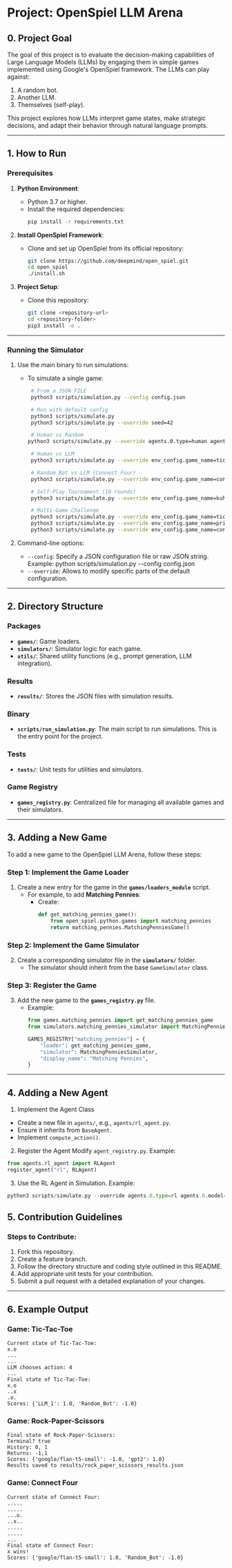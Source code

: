 # Project: OpenSpiel LLM Arena

## 0. Project Goal
The goal of this project is to evaluate the decision-making capabilities of Large Language Models (LLMs) by engaging them in simple games implemented using Google's OpenSpiel framework. The LLMs can play against:
1. A random bot.
2. Another LLM.
3. Themselves (self-play).

This project explores how LLMs interpret game states, make strategic decisions, and adapt their behavior through natural language prompts.

---

## 1. How to Run

### Prerequisites
1. **Python Environment**:
   - Python 3.7 or higher.
   - Install the required dependencies:
     ```bash
     pip install -r requirements.txt
     ```

2. **Install OpenSpiel Framework**:
   - Clone and set up OpenSpiel from its official repository:
     ```bash
     git clone https://github.com/deepmind/open_spiel.git
     cd open_spiel
     ./install.sh
     ```

3. **Project Setup**:
   - Clone this repository:
     ```bash
     git clone <repository-url>
     cd <repository-folder>
     pip3 install -e .
     ```

---

### Running the Simulator

1. Use the main binary to run simulations:
   - To simulate a single game:
     ```bash
      # From a JSON FILE
      python3 scripts/simulation.py --config config.json

      # Run with default config
      python3 scripts/simulate.py
      python3 scripts/simulate.py --override seed=42

      # Human vs Random
     python3 scripts/simulate.py --override agents.0.type=human agents.1.type=random

      # Human vs LLM
      python3 scripts/simulate.py --override env_config.game_name=tic_tac_toe agents.0.type=human agents.0.model=None agents.1.type=llm agents.1.model=gpt2

      # Random Bot vs LLM (Connect Four)
      python3 scripts/simulate.py --override env_config.game_name=connect_four agents.0.type=random agents.0.model=None agents.1.type=llm agents.1.model=flan_t5_small

      # Self-Play Tournament (10 rounds)
      python3 scripts/simulate.py --override env_config.game_name=kuhn_poker agents.0.type=llm agents.0.model=gpt2 agents.1.type=llm agents.1.model=distilgpt2 num_episodes=10

      # Multi-Game Challenge
      python3 scripts/simulate.py --override env_config.game_name=tic_tac_toe num_episodes=5 && \
      python3 scripts/simulate.py --override env_config.game_name=prisoners_dilemma num_episodes=5 && \
      python3 scripts/simulate.py --override env_config.game_name=connect_four num_episodes=5

     ```

2. Command-line options:
   - `--config`: Specify a JSON configuration file or raw JSON string.
                 Example: python scripts/simulation.py --config config.json
   - `--override`: Allows to modify specific parts of the default configuration.
---

## 2. Directory Structure

### Packages
- **`games/`**: Game loaders.
- **`simulators/`**: Simulator logic for each game.
- **`utils/`**: Shared utility functions (e.g., prompt generation, LLM integration).

### Results
- **`results/`**: Stores the JSON files with simulation results.

### Binary
- **`scripts/run_simulation.py`**: The main script to run simulations. This is the entry point for the project.

### Tests
- **`tests/`**: Unit tests for utilities and simulators.

### Game Registry
- **`games_registry.py`**: Centralized file for managing all available games and their simulators.

---

## 3. Adding a New Game
To add a new game to the OpenSpiel LLM Arena, follow these steps:

### Step 1: Implement the Game Loader
1. Create a new entry for the game in the **`games/loaders_module`** script.
   - For example, to add **Matching Pennies**:
     - Create:
       ```python
       def get_matching_pennies_game():
           from open_spiel.python.games import matching_pennies
           return matching_pennies.MatchingPenniesGame()
       ```

### Step 2: Implement the Game Simulator
2. Create a corresponding simulator file in the **`simulators/`** folder.
   - The simulator should inherit from the base `GameSimulator` class.

### Step 3: Register the Game
3. Add the new game to the **`games_registry.py`** file.
   - Example:
     ```python
     from games.matching_pennies import get_matching_pennies_game
     from simulators.matching_pennies_simulator import MatchingPenniesSimulator

     GAMES_REGISTRY["matching_pennies"] = {
         "loader": get_matching_pennies_game,
         "simulator": MatchingPenniesSimulator,
         "display_name": "Matching Pennies",
     }
     ```
---

## 4. Adding a New Agent
1. Implement the Agent Class
* Create a new file in `agents/`, e.g., `agents/rl_agent.py`.
* Ensure it inherits from `BaseAgent`.
* Implement `compute_action()`.

2. Register the Agent
Modify `agent_registry.py`.
Example:
```python
from agents.rl_agent import RLAgent
register_agent("rl", RLAgent)
```

3. Use the RL Agent in Simulation.
Example:
```python
python3 scripts/simulate.py --override agents.0.type=rl agents.0.model=my_trained_rl_model
```

## 5. Contribution Guidelines

### Steps to Contribute:
1. Fork this repository.
2. Create a feature branch.
3. Follow the directory structure and coding style outlined in this README.
4. Add appropriate unit tests for your contribution.
5. Submit a pull request with a detailed explanation of your changes.

---

## 6. Example Output

### Game: Tic-Tac-Toe
```
Current state of Tic-Tac-Toe:
x.o
...
...
LLM chooses action: 4
...
Final state of Tic-Tac-Toe:
x.o
..x
.o.
Scores: {'LLM_1': 1.0, 'Random_Bot': -1.0}
```

### Game: Rock-Paper-Scissors
```
Final state of Rock-Paper-Scissors:
Terminal? true
History: 0, 1
Returns: -1,1
Scores: {'google/flan-t5-small': -1.0, 'gpt2': 1.0}
Results saved to results/rock_paper_scissors_results.json
```

### Game: Connect Four
```
Current state of Connect Four:
.....
.....
...o.
..x..
.....
.....
...
Final state of Connect Four:
x wins!
Scores: {'google/flan-t5-small': 1.0, 'Random_Bot': -1.0}
```
